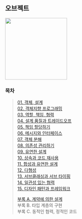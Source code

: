 ## 오브젝트
<img src="https://user-images.githubusercontent.com/83414134/214801271-b7dbb04b-c427-439c-9ec4-d7fe80e73a18.jpg" width="200">

### 목차
> [01. 객체, 설계](https://github.com/Booktionary/Booktionary/blob/main/04.%20%EC%98%A4%EB%B8%8C%EC%A0%9D%ED%8A%B8/01.%20%EA%B0%9D%EC%B2%B4%2C%20%EC%84%A4%EA%B3%84.md)<br>
> [02. 객체지향 프로그래밍](https://github.com/Booktionary/Booktionary/blob/main/04.%20%EC%98%A4%EB%B8%8C%EC%A0%9D%ED%8A%B8/02.%20%EA%B0%9D%EC%B2%B4%EC%A7%80%ED%96%A5%20%ED%94%84%EB%A1%9C%EA%B7%B8%EB%9E%98%EB%B0%8D.md)<br>
> [03. 역할, 책임, 협력](https://github.com/Booktionary/Booktionary/blob/main/04.%20오브젝트/03.%20역할%2C%20책임%2C%20협력.md)<br>
> [04. 설계 품질과 트레이드오프](https://github.com/Booktionary/Booktionary/blob/main/04.%20오브젝트/04.%20설계%20품질과%20트레이드오프.md)<br>
> [05. 책임 할당하기](https://github.com/Booktionary/Booktionary/blob/main/04.%20오브젝트/05.%20책임%20할당하기.md)<br>
> [06. 메시지와 인터페이스](https://github.com/Booktionary/Booktionary/blob/main/04.%20오브젝트/06.%20메시지와%20인터페이스.md)<br>
> [07. 객체 분해](https://github.com/Booktionary/Booktionary/blob/main/04.%20오브젝트/07.%20객체%20분해.md)<br>
> [08. 의존성 관리하기](https://github.com/Booktionary/Booktionary/blob/main/04.%20오브젝트/08.%20의존성%20관리하기.md)<br>
> [09. 유연한 설계](https://github.com/Booktionary/Booktionary/blob/main/04.%20오브젝트/09.%20유연한%20설계.md)<br>
> [10. 상속과 코드 재사용](https://github.com/Booktionary/Booktionary/blob/main/04.%20오브젝트/10.%20상속과%20코드%20재사용.md)<br>
> [11. 합성과 유연한 설계](https://github.com/Booktionary/Booktionary/blob/main/04.%20오브젝트/11.%20합성과%20유연한%20설계.md)<br>
> [12. 다형성](https://github.com/Booktionary/Booktionary/blob/main/04.%20오브젝트/12.%20다형성.md)<br>
> [13. 서브클래싱과 서브 타이핑](https://github.com/Booktionary/Booktionary/blob/main/04.%20오브젝트/13.%20서브클래싱과%20서브타이핑.md)<br>
> [14. 일관성 있는 협력](https://github.com/Booktionary/Booktionary/blob/main/04.%20오브젝트/14.%20일관성%20있는%20협력.md)<br>
> [15. 디자인 패턴과 프레임워크](https://github.com/Booktionary/Booktionary/blob/main/04.%20오브젝트/15.%20디자인%20패턴과%20프레임워크.md)<br>
>
> [부록 A. 계약에 의한 설계](https://github.com/Booktionary/Booktionary/blob/main/04.%20오브젝트/부록%20A.%20계약에%20의한%20설계.md)</br>
> 부록 B. 타입 계층의 구현</br>
> 부록 C. 동적인 협력, 정적인 코드
